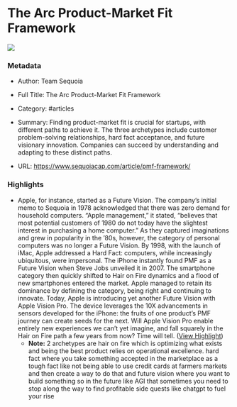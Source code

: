 # The Arc Product-Market Fit Framework

![](https://www.sequoiacap.com/wp-content/uploads/sites/6/2024/04/PMF-OG-Image.png)

### Metadata

- Author: Team Sequoia
- Full Title: The Arc Product-Market Fit Framework
- Category: #articles

- Summary: Finding product-market fit is crucial for startups, with different paths to achieve it. The three archetypes include customer problem-solving relationships, hard fact acceptance, and future visionary innovation. Companies can succeed by understanding and adapting to these distinct paths. 

- URL: https://www.sequoiacap.com/article/pmf-framework/

### Highlights

- Apple, for instance, started as a Future Vision. The company’s initial memo to Sequoia in 1978 acknowledged that there was zero demand for household computers. “Apple management,” it stated, “believes that most potential customers of 1980 do not today have the slightest interest in purchasing a home computer.” As they captured imaginations and grew in popularity in the ’80s, however, the category of personal computers was no longer a Future Vision. By 1998, with the launch of iMac, Apple addressed a Hard Fact: computers, while increasingly ubiquitous, were impersonal. The iPhone instantly found PMF as a Future Vision when Steve Jobs unveiled it in 2007. The smartphone category then quickly shifted to Hair on Fire dynamics and a flood of new smartphones entered the market. Apple managed to retain its dominance by defining the category, being right and continuing to innovate. Today, Apple is introducing yet another Future Vision with Apple Vision Pro. The device leverages the 10X advancements in sensors developed for the iPhone: the fruits of one product’s PMF journey can create seeds for the next. Will Apple Vision Pro enable entirely new experiences we can’t yet imagine, and fall squarely in the Hair on Fire path a few years from now? Time will tell.
  [](https://www.sequoiacap.com/wp-content/uploads/sites/6/2024/04/Legacy.png) ([View Highlight](https://read.readwise.io/read/01hw1pmstbqx1s760yd2sj6kfk))
    - **Note:** 2 archetypes are hair on fire which is optimizing what exists and being the best product relies on operational excellence. hard fact where you take something accepted in the marketplace as a tough fact like not being able to use credit cards at farmers markets and then create a way to do that and future vision where you want to build something so in the future like AGI that sometimes you need to stop along the way to find profitable side quests like chatgpt to fuel your rise
